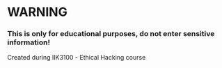 # WARNING
### This is only for educational purposes, do not enter sensitive information!
Created during IIK3100 - Ethical Hacking course
